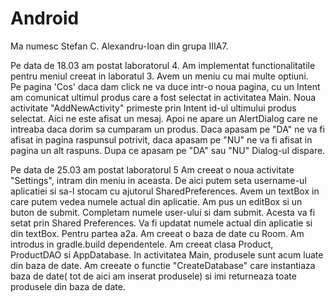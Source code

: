 # Android

Ma numesc Stefan C. Alexandru-Ioan din grupa IIIA7. 

Pe data de 18.03 am postat laboratorul 4.
  Am implementat functionalitatile pentru meniul creeat in laboratul 3. Avem un meniu cu mai multe optiuni.  
  Pe pagina 'Cos' daca dam click ne va duce intr-o noua pagina, cu un Intent am comunicat ultimul produs care a fost selectat in
  activitatea Main.
  Noua activitate "AddNewActivity" primeste prin Intent id-ul ultimului produs selectat. Aici ne este afisat un mesaj. Apoi ne apare un     AlertDialog care ne intreaba daca dorim sa cumparam un produs. Daca apasam pe "DA" ne va fi afisat in pagina raspunsul potrivit,
  daca apasam pe "NU" ne va fi afisat in pagina un alt raspuns. Dupa ce apasam pe "DA" sau "NU" Dialog-ul dispare.
  
Pe data de 25.03 am postat laboratorul 5
  Am creeat o noua activitate "Settings", intram din meniu in aceasta. De aici putem seta username-ul aplicatiei si sa-l stocam cu ajutorul SharedPreferences. Avem un textBox in care putem vedea numele actual din aplicatie. Am pus un editBox si un buton de submit. Completam numele user-ului si dam submit. Acesta va fi setat prin Shared Preferences. Va fi updatat numele actual din aplicatie si din textBox.
  Pentru partea a2a. Am creeat o baza de date cu Room. Am introdus in gradle.build dependentele. Am creeat clasa Product,
 ProductDAO si AppDatabase. In activitatea Main, produsele sunt acum luate din baza de date. Am creeate o functie "CreateDatabase" care 
 instantiaza baza de date( tot de aici am inserat produsele) si imi returneaza toate produsele din baza de date.
